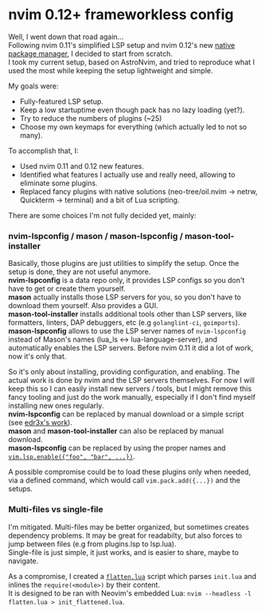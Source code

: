 # nvim 0.12+ frameworkless config

Well, I went down that road again...  
Following nvim 0.11's simplified LSP setup and nvim 0.12's new [native package manager](https://neovim.io/doc/user/pack.html), I decided to start from scratch.  
I took my current setup, based on AstroNvim, and tried to reproduce what I used the most while keeping the setup lightweight and simple.

My goals were:

- Fully-featured LSP setup.
- Keep a low startuptime even though pack has no lazy loading (yet?).
- Try to reduce the numbers of plugins (~25)
- Choose my own keymaps for everything (which actually led to not so many).

To accomplish that, I:

- Used nvim 0.11 and 0.12 new features.
- Identified what features I actually use and really need, allowing to eliminate some plugins.
- Replaced fancy plugins with native solutions (neo-tree/oil.nvim -> netrw, Quickterm -> terminal) and a bit of Lua scripting.

There are some choices I'm not fully decided yet, mainly:

### nvim-lspconfig / mason / mason-lspconfig / mason-tool-installer

Basically, those plugins are just utilities to simplify the setup. Once the setup is done, they are not useful anymore.  
**nvim-lspconfig** is a data repo only, it provides LSP configs so you don't have to get or create them yourself.  
**mason** actually installs those LSP servers for you, so you don't have to download them yourself. Also provides a GUI.  
**mason-tool-installer** installs additional tools other than LSP servers, like formatters, linters, DAP debuggers, etc (e.g `golanglint-ci`, `goimports`).  
**mason-lspconfig** allows to use the LSP server names of `nvim-lspconfig` instead of Mason's names (lua_ls <-> lua-language-server), and automatically enables the LSP servers. Before nvim 0.11 it did a lot of work, now it's only that.

So it's only about installing, providing configuration, and enabling. The actual work is done by nvim and the LSP servers themselves. For now I will keep this so I can easily install new servers / tools, but I might remove this fancy tooling and just do the work manually, especially if I don't find myself installing new ones regularly.  
**nvim-lspconfig** can be replaced by manual download or a simple script (see [edr3x's work](https://github.com/edr3x/nvim/blob/main/getlsp)).  
**mason** and **mason-tool-installer** can also be replaced by manual download.  
**mason-lspconfig** can be replaced by using the proper names and [`vim.lsp.enable({"foo", "bar", ...})`](<https://neovim.io/doc/user/lsp.html#vim.lsp.enable()>).

A possible compromise could be to load these plugins only when needed, via a defined command, which would call `vim.pack.add({...})` and the setups.

### Multi-files vs single-file

I'm mitigated. Multi-files may be better organized, but sometimes creates dependency problems. It may be great for readabilty, but also forces to jump between files (e.g from plugins.lsp to lsp.lua).  
Single-file is just simple, it just works, and is easier to share, maybe to navigate.

As a compromise, I created a [`flatten.lua`](.flatten.lua) script which parses `init.lua` and inlines the `require(<module>)` by their content.  
It is designed to be ran with Neovim's embedded Lua: `nvim --headless -l flatten.lua > init_flattened.lua`.
